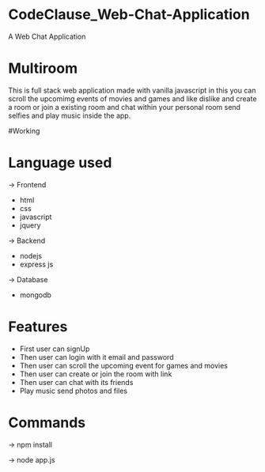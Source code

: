 # CodeClause_Web-Chat-Application
A Web Chat Application 

# Multiroom

This is full stack web application made with vanilla javascript in this you can scroll the upcomimg events of movies and games and like dislike and create a room or join a existing room and chat within your personal room send selfies and play music inside the app.

#Working



# Language used

-> Frontend

- html
- css
- javascript
- jquery

-> Backend

- nodejs
- express js

-> Database

- mongodb

# Features

- First user can signUp
- Then user can login with it email and password
- Then user can scroll the upcoming event for games and movies
- Then user can create or join the room with link
- Then user can chat with its friends
- Play music send photos and files

# Commands

-> npm install

-> node app.js
